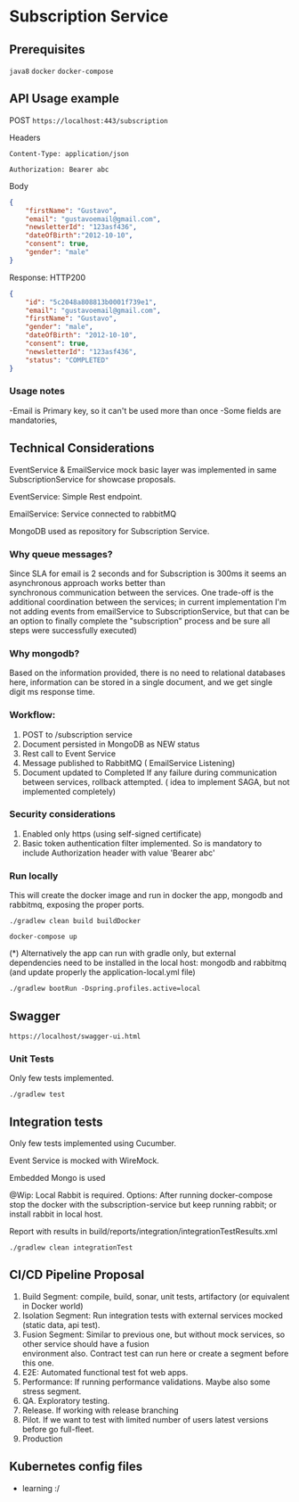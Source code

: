 # Subscription Service

  
## Prerequisites
`java8`
`docker`
`docker-compose`

## API Usage example

POST `https://localhost:443/subscription`

Headers 

`Content-Type: application/json`

`Authorization: Bearer abc`

Body
```json
{
	"firstName": "Gustavo",
	"email": "gustavoemail@gmail.com",
	"newsletterId": "123asf436",
	"dateOfBirth":"2012-10-10",
	"consent": true,
	"gender": "male"
}
```

Response:
HTTP200
```json
{
    "id": "5c2048a808813b0001f739e1",
    "email": "gustavoemail@gmail.com",
    "firstName": "Gustavo",
    "gender": "male",
    "dateOfBirth": "2012-10-10",
    "consent": true,
    "newsletterId": "123asf436",
    "status": "COMPLETED"
}
```

### Usage notes
-Email is Primary key, so it can't be used more than once
-Some fields are mandatories, 


## Technical Considerations

EventService & EmailService mock basic layer was implemented in same SubscriptionService for showcase proposals.

EventService: Simple Rest endpoint.

EmailService: Service connected to rabbitMQ

MongoDB used as repository for Subscription Service.

### Why queue messages?
Since SLA for email is 2 seconds and for Subscription is 300ms it seems an asynchronous approach works better than  
synchronous communication between the services. One trade-off is the additional coordination between the services; in 
current implementation I'm not adding events from emailService to SubscriptionService, but that can be an option to 
finally complete the "subscription" process and be sure all steps were successfully executed) 

### Why mongodb?
Based on the information provided, there is no need to relational databases here, information can be stored in a single 
document, and we get single digit ms response time.

### Workflow:
1. POST to /subscription service
2. Document persisted in MongoDB as NEW status
3. Rest call to Event Service
4. Message published to RabbitMQ ( EmailService Listening)
5. Document updated to Completed 
 If any failure during communication between services, rollback attempted. ( idea to implement SAGA, but not 
 implemented completely)
 
### Security considerations
1. Enabled only https (using self-signed certificate)
2. Basic token authentication filter implemented. So is mandatory to include Authorization header with value 'Bearer 
abc'

### Run locally

This will create the docker image and run in docker the app, mongodb and rabbitmq, exposing the proper ports.

`./gradlew clean build buildDocker`

`docker-compose up`
  
(*) Alternatively the app can run with gradle only, but external dependencies need to be installed in the local host: 
mongodb and rabbitmq (and update properly the application-local.yml file)

` ./gradlew bootRun -Dspring.profiles.active=local `   
 

## Swagger 
 
`https://localhost/swagger-ui.html` 
  
### Unit Tests
Only few tests implemented.

`./gradlew test`

## Integration tests 

Only few tests implemented using Cucumber. 

Event Service is mocked with WireMock.

Embedded Mongo is used

@Wip: Local Rabbit is required. Options: After running docker-compose  stop the 
docker with the subscription-service but keep running rabbit; or install rabbit in local host. 


Report with results in build/reports/integration/integrationTestResults.xml
 
 `./gradlew clean integrationTest`
 
 
## CI/CD Pipeline Proposal

1. Build  Segment:  compile, build, sonar, unit tests, artifactory (or equivalent in Docker world)
2. Isolation Segment: Run integration tests with external services mocked (static data, api test). 
3. Fusion Segment: Similar to previous one, but without mock services, so other service should have a fusion  
environment also. Contract test can run here or create a segment before this one.
4. E2E: Automated functional test fot web apps.
5. Performance: If running performance validations. Maybe also some stress segment. 
6. QA.  Exploratory testing.
7. Release. If working with release branching
8. Pilot. If we want to test with limited number of users latest versions before go full-fleet.
9. Production
 
## Kubernetes config files
- learning :/ 